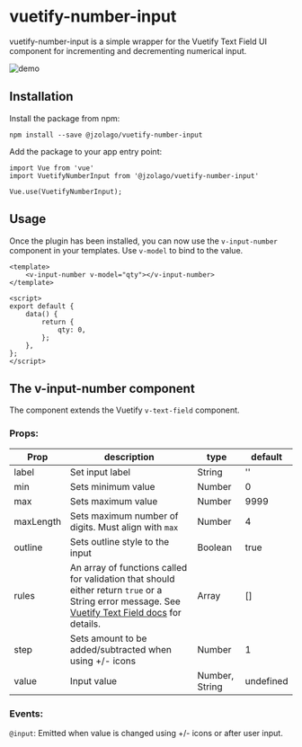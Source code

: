 # vuetify-number-input

vuetify-number-input is a simple wrapper for the Vuetify Text Field UI component for incrementing and decrementing numerical input.

![demo](https://media.giphy.com/media/kwu4GqZzkzdNJbtEBO/giphy.gif)

## Installation
Install the package from npm:
```
npm install --save @jzolago/vuetify-number-input
```
Add the package to your app entry point:
```
import Vue from 'vue'
import VuetifyNumberInput from '@jzolago/vuetify-number-input'

Vue.use(VuetifyNumberInput);
```

## Usage
Once the plugin has been installed, you can now use the `v-input-number` component in your templates.
Use `v-model` to bind to the value.
```
<template>
	<v-input-number v-model="qty"></v-input-number>
</template>

<script>
export default {
	data() {
		return {
			qty: 0,
		};
	},
};
</script>
```

## The v-input-number component
The component extends the Vuetify `v-text-field` component.

### Props:

| Prop | description | type | default |
| ---- | ---- | ------- | --- |
| label | Set input label | String | '' |
| min | Sets minimum value | Number | 0 |
| max | Sets maximum value | Number | 9999 |
| maxLength | Sets maximum number of digits. Must align with `max` | Number | 4 |
| outline | Sets outline style to the input | Boolean | true |
| rules | An array of functions called for validation that should either return `true` or a String error message. See [Vuetify Text Field docs](https://vuetifyjs.com/en/components/text-fields) for details.| Array | [] |
| step | Sets amount to be added/subtracted when using +/- icons | Number | 1 |
| value | Input value | Number, String | undefined |

### Events:

`@input`: Emitted when value is changed using +/- icons or after user input.